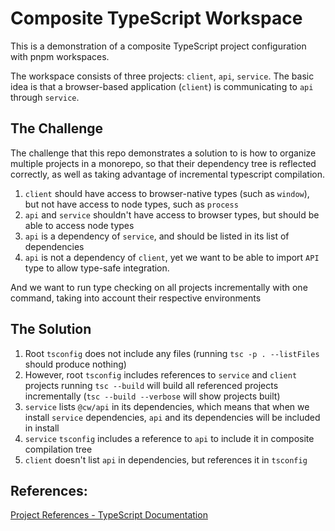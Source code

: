 # Composite TypeScript Workspace

This is a demonstration of a composite TypeScript project configuration with pnpm workspaces.

The workspace consists of three projects: `client`, `api`, `service`. The basic idea is that a browser-based application (`client`) is communicating to `api` through `service`.

## The Challenge

The challenge that this repo demonstrates a solution to is how to organize multiple projects in a monorepo, so that their dependency tree is reflected correctly, as well as taking advantage of incremental typescript compilation.

1. `client` should have access to browser-native types (such as `window`), but not have access to node types, such as `process`
2. `api` and `service` shouldn't have access to browser types, but should be able to access node types
3. `api` is a dependency of `service`, and should be listed in its list of dependencies
4. `api` is not a dependency of `client`, yet we want to be able to import `API` type to allow type-safe integration.

And we want to run type checking on all projects incrementally with one command, taking into account their respective environments

## The Solution

1. Root `tsconfig` does not include any files (running `tsc -p . --listFiles` should produce nothing)
2. However, root `tsconfig` includes references to `service` and `client` projects running `tsc --build` will build all referenced projects incrementally (`tsc --build --verbose` will show projects built)
3. `service` lists `@cw/api` in its dependencies, which means that when we install `service` dependencies, `api` and its dependencies will be included in install
4. `service` `tsconfig` includes a reference to `api` to include it in composite compilation tree
5. `client` doesn't list `api` in dependencies, but references it in `tsconfig`

## References:

[Project References - TypeScript Documentation](https://www.typescriptlang.org/docs/handbook/project-references.html)
